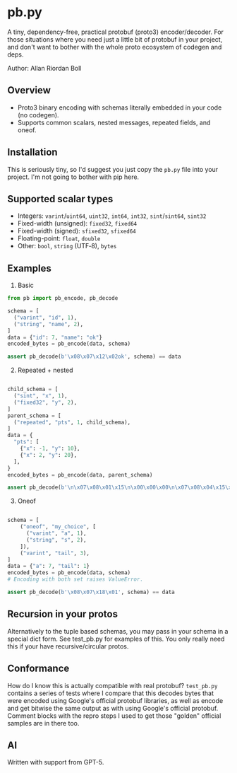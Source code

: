 # pb.py

A tiny, dependency-free, practical protobuf (proto3) encoder/decoder. For those situations where you need just a little bit of protobuf in your project, and don't want to bother with the whole proto ecosystem of codegen and deps.

Author: Allan Riordan Boll

## Overview

- Proto3 binary encoding with schemas literally embedded in your code (no codegen).
- Supports common scalars, nested messages, repeated fields, and oneof.


## Installation

This is seriously tiny, so I'd suggest you just copy the `pb.py` file into your project. I'm not going to bother with pip here.


## Supported scalar types

- Integers: `varint`/`uint64`, `uint32`, `int64`, `int32`, `sint`/`sint64`, `sint32`
- Fixed-width (unsigned): `fixed32`, `fixed64`
- Fixed-width (signed): `sfixed32`, `sfixed64`
- Floating-point: `float`, `double`
- Other: `bool`, `string` (UTF‑8), `bytes`


## Examples

1) Basic

```python
from pb import pb_encode, pb_decode

schema = [
  ("varint", "id", 1),
  ("string", "name", 2),
]
data = {"id": 7, "name": "ok"}
encoded_bytes = pb_encode(data, schema)

assert pb_decode(b'\x08\x07\x12\x02ok', schema) == data
```

2) Repeated + nested

```python

child_schema = [
  ("sint", "x", 1),
  ("fixed32", "y", 2),
]
parent_schema = [
  ("repeated", "pts", 1, child_schema),
]
data = {
  "pts": [
    {"x": -1, "y": 10},
    {"x": 2, "y": 20},
  ],
}
encoded_bytes = pb_encode(data, parent_schema)

assert pb_decode(b'\n\x07\x08\x01\x15\n\x00\x00\x00\n\x07\x08\x04\x15\x14\x00\x00\x00', parent_schema) == data
```

3) Oneof

```python

schema = [
    ("oneof", "my_choice", [
      ("varint", "a", 1),
      ("string", "s", 2),
    ]),
    ("varint", "tail", 3),
]
data = {"a": 7, "tail": 1}
encoded_bytes = pb_encode(data, schema)
# Encoding with both set raises ValueError.

assert pb_decode(b'\x08\x07\x18\x01', schema) == data
```


## Recursion in your protos

Alternatively to the tuple based schemas, you may pass in your schema in a
special dict form. See test_pb.py for examples of this. You only really need
this if your have recursive/circular protos.


## Conformance

How do I know this is actually compatible with real protobuf? `test_pb.py`
contains a series of tests where I compare that this decodes bytes that were
encoded using Google's official protobuf libraries, as well as encode and get
bitwise the same output as with using Google's official protobuf. Comment
blocks with the repro steps I used to get those "golden" official samples
are in there too.


## AI

Written with support from GPT-5.
